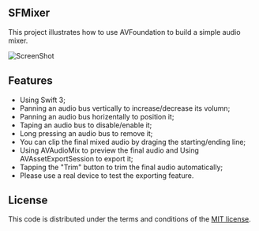 ## SFMixer


This project illustrates how to use AVFoundation to build a simple audio mixer.

![ScreenShot](https://raw.github.com/JagieChen/SFMixer/master/s1.png)



## Features

* Using Swift 3;
* Panning an audio bus vertically to increase/decrease its volumn;
* Panning an audio bus horizentally to position it;
* Taping an audio bus to disable/enable it;
* Long pressing an audio bus to remove it;
* You can clip the final mixed audio by draging the starting/ending line;
* Using AVAudioMix to preview the final audio and Using AVAssetExportSession to export it;
* Tapping the "Trim" button to trim the final audio automatically;
* Please use a real device to test the exporting feature.


## License

This code is distributed under the terms and conditions of the [MIT license](LICENSE).


